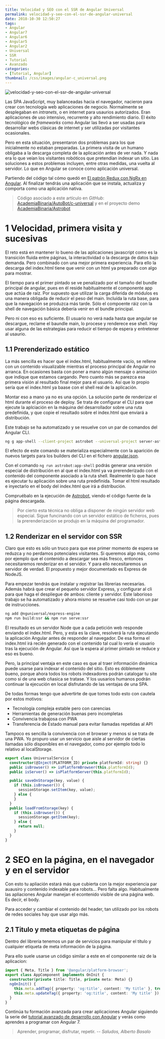 ```yaml
---
title: Velocidad y SEO con el SSR de Angular Universal
permalink: velocidad-y-seo-con-el-ssr-de-angular-universal
date: 2018-10-30 12:50:27
tags:  
- Angular
- Angular7
- Angular6
- Angular5
- Angular2
- Universal
- SSR
- Tutorial
- Avanzado
categories:
- [Tutorial, Angular] 
thumbnail: /css/images/angular-c_universal.png
---
```


![velocidad-y-seo-con-el-ssr-de-angular-universal](/images/tutorial-angular-c_universal.png)

Las SPA JavaScript, muy balanceadas hacia el navegador, nacieron para crear con tecnología web aplicaciones de negocio. Normalmente se desplegaban en *intranets*, o en internet para usaurios autorizados. Eran aplicaciones de uso intensivo, recurrente y alto rendimiento diario. El éxito tecnológico de *frameworks* como Angular las llevó a ser usadas para desarrollar webs clásicas de internet y ser utilizadas por visitantes ocasionales. 
 
Pero en esta situación, presentaron dos problemas para los que inicialmente no estaban preparadas. La primera visita de un humano obligaba a la descarga completa de la aplicación antes de ver nada. Y nada era lo que veían los visitantes robóticos que pretendían indexar un sitio. Las soluciones a estos problemas incluyen, entre otras medidas, una vuelta al servidor. Lo que en Angular se conoce como aplicación universal. 


<!-- more -->

Partiendo del código tal cómo quedó en [El patrón Redux con NgRx en Angular](../el-patron-redux-con-ngrx-en-angular/). Al finalizar tendrás una aplicación que se instala, actualiza y comporta como una aplicación nativa.

> Código asociado a este artículo en _GitHub_: [AcademiaBinaria/AutoBot/c-universal](https://github.com/AcademiaBinaria/autobot/tree/c-universal) y en el proyecto demo [AcademiaBinaria/Astrobot](https://github.com/AcademiaBinaria/astrobot)

# 1 Velocidad, primera visita y sucesivas

El reto está en mantener lo bueno de las aplicaciones javascript como es la transición fluida entre páginas, la interactividad o la descarga de datos bajo demanda. Pero combinado con una mejor primera experiencia. Para ello la descarga del index.html tiene que venir con un html ya preparado con algo para mostrar. 

El tiempo para el primer pintado se ve penalizado por el tamaño del bundle principal de angular, pues en él reside habitualmente el componente app que actúa de raíz. Por supuesto que utilizar la carga diferida de módulos es una manera obligada de reducir el peso del main. Incluída la ruta base, para que la navegación se produzca más tarde. Sólo el compoente ráiz con la shell de navegación básica debería venir en el bundle principal.

Pero ni con eso es suficiente. El usuario no verá nada hasta que angular se descargue, reclame el baundle main, lo procese y renderece ese shell. Hay usar alguna de las estrategias para reducir el tiempo de espera y entretener al usaurio.

## 1.1 Prerenderizado estático

La más sencilla es hacer que el index.html, habitualmente vacío, se rellene con un contenido visualizable mientras el proceso principal de Angular no arranca. En ocasiones basta con poner a mano algún mensaje o animación que indique que estamos cargando. Pero cuanto más se parezca esa primera visión al resultado final mejor para el usuario. Así que lo propio sería que el index.html ya baase con el shell real de la aplicación.

Montar eso a mano ya no es una opción. La solución parte de renderizar el html durante el proceso de deploy. Se trata de configurar el CLI para que ejecute la aplciación en la máquina del desarrollador sobre una ruta predefinida, y que copie el resultado sobre el index.html que enviará a distribución.

Este trabajo se ha automatizado y se resuelve con un par de comandos del Angular CLI. 

```bash
ng g app-shell --client-project astrobot --universal-project server-astrobot
``` 
El efecto de este comando se materializa especialmente con la aparición de nuevos targets para los builders del CLI en el fichero [angular.json](https://github.com/AcademiaBinaria/astrobot/blob/fff2a9f2c38f4b333489063b6f812a3b614fe173/angular.json#L141). 

Con el comando `ng run astrobot:app-shell` podrás generar una versión especial de distribución en al que el index.html ya va prerenderizado con el contenido del componente asociado a la ruta shell. Realmente lo que hace es ejecutar tu aplicación sobre una ruta predefinida. Tomar el html resultado e inyectarlo en el body del index.html que irá a distribución.

Compruébalo en la ejecución de [Astrobot](https://academiabinaria.github.io/astrobot/), viendo el código fuente de la página descargada.

> Por cierto esta técnica no obliga a disponer de ningún servidor web especial. Sigue funcinando con un servidor estático de ficheros, pues la prerenderización se produjo en la máquina del programador.

## 1.2 Renderizar en el servidor con SSR

Claro que esto es sólo un truco para que ese primer momento de espera se reduzca y no perdamos potenciales visitantes. Si queremos algo más, como por ejemplo que el contenido a descargar sea más fresco, entonces necesitaremos renderizar en el servidor. Y para ello necesitaremos un servidor de verdad. El propuesto y mejor documentado es Express de NodeJS.

Para empezar tendrás que instalar y registrar las librerias necesarias. Además habrá que crear el pequeño servidor Express, y configurar al cli para que haga el despliegue de ambos: cliente y servidor. Este laborioso trabajo se ha automatizado y ahora mismo se resuelve casi todo con un par de instrucciones.

```bash
ng add @nguniversal/express-engine
npm run build:ssr && npm run serve:ssr
```
El resultado es un servidor Node que a cada petición web responde enviando el index.html. Pero, y esta es la clave, resolverá la ruta ejecutando la aplicación Angular antes de responder al navegador. De esa forma el index.html irá recién generado con el contenido tal cual lo vería el usuario tras la ejecución de Angular. Así que la espera al primer pintado se reduce y eso es bueno.

Pero, la principal ventaja en este caso es que al traer información dinámica puede usarse para indexar el contenido del sitio. Esto es dóblemente bueno, porque ahora todos los robots indexadores podrán catalogar tu site como si de una web cñasica se tratase. Y los uusarios humanos podrán continuar la ejecución en local disfrutando de las ventajas de una SPA.

De todas formas tengo que advertirte de que tomes todo esto con cautela por estos motivos:
- Tecnología compleja estable pero con carencias
- Herramientas de generación buenas pero incompletas
- Convivencia trabajosa con PWA
- Transferencia de Estado manual para evitar llamadas repetidas al API

Tampoco es sencilla la convivencia con el browser y menos si se trata de una PWA. Yo propuro usar un servicio que aisle al servidor de ciertas llamadas sólo disponibles en el navegador, como por ejemplo todo lo relativo al localStorage.

```typescript
export class UniversalService {
  constructor(@Inject(PLATFORM_ID) private platformId: string) {}
  public isBrowser() => isPlatformBrowser(this.platformId);
  public isServer() => isPlatformServer(this.platformId);

  public saveOnStorage(key, value) {
    if (this.isBrowser()) {
      sessionStorage.setItem(key, value);
    } else {
    }
  }
  public loadFromStorage(key) {
    if (this.isBrowser()) {
      sessionStorage.getItem(key);
    } else {
      return null;
    }
  }
}
```

# 2 SEO en la página, en el navegador y en el servidor

Con esto tu apliación estará más que cubierta con la mejor experiencia par auausiro y contenido indexable para robots... Pero falta algo. Habitualmente las apliaciones Angular manejan el econtenido visible de una página web. Es decir, el body.

Para acceder y cambiar el contenido del header, tan utilizado por los robots de redes sociales  hay que usar algo más.

## 2.1 Titulo y meta etiquetas de página

Dentro del librería tenemos un par de servicios para manipular el título y cualquier etiqueta de meta información de la página.

Para ello suele usarse un código similar a este en el componente raiz de la aplicacion:

```typescript
import { Meta, Title } from '@angular/platform-browser';
export class AppComponent implements OnInit {
  constructor(private title: Title, private meta: Meta) {}
  ngOnInit() {
    this.meta.addTag({ property: 'og:title', content: 'My title' }, true);
    this.meta.updateTag({ property: 'og:title', content: 'My title' });
  }
}
````

Continúa tu formación avanzada para crear aplicaciones Angular siguiendo la serie del [tutorial avanzado de desarrollo con Angular](../tag/Avanzado/) y verás como aprendes a programar con Angular 7.

> Aprender, programar, disfrutar, repetir.
> -- <cite>Saludos, Alberto Basalo</cite>